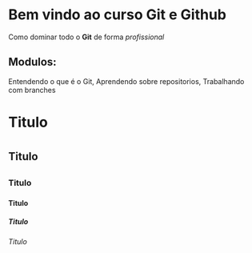 # Bem vindo ao curso Git e Github
Como dominar todo o **Git** de forma _profissional_

## Modulos:
Entendendo o que é o Git,
Aprendendo sobre repositorios,
Trabalhando com branches

# Titulo <h1>
## Titulo <h2>
### Titulo <h3>
#### Titulo <h4>
##### Titulo <h5>
###### Titulo <h6>